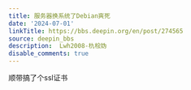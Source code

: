 ```yaml
---
title: 服务器换系统了Debian爽死
date: '2024-07-01'
linkTitle: https://bbs.deepin.org/en/post/274565
source: deepin_bbs
description:  Lwh2008-朹桧妫 
disable_comments: true
---
```

顺带搞了个ssl证书
